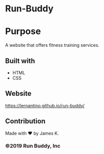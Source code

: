 # Run-Buddy

# Purpose
A website that offers fitness training services.

## Built with
* HTML
* CSS

## Website
https://lernantino.github.io/run-buddy/

## Contribution
Made with ❤️ by James K.

### ©️2019 Run Buddy, Inc
